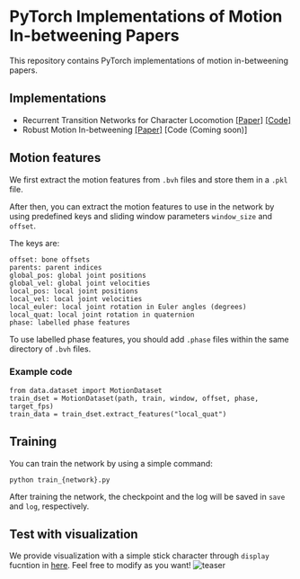 # PyTorch Implementations of Motion In-betweening Papers
This repository contains PyTorch implementations of motion in-betweening papers.

## Implementations
* Recurrent Transition Networks for Character Locomotion [[Paper]](https://arxiv.org/abs/1810.02363) [[Code]](model/rtn.py)
* Robust Motion In-betweening [[Paper]](https://arxiv.org/abs/2102.04942) [Code (Coming soon)]

## Motion features
We first extract the motion features from `.bvh` files and store them in a `.pkl` file.

After then, you can extract the motion features to use in the network by using predefined keys and sliding window parameters `window_size` and `offset`.

The keys are:
```
offset: bone offsets
parents: parent indices
global_pos: global joint positions
global_vel: global joint velocities
local_pos: local joint positions
local_vel: local joint velocities
local_euler: local joint rotation in Euler angles (degrees)
local_quat: local joint rotation in quaternion
phase: labelled phase features
```
To use labelled phase features, you should add `.phase` files within the same directory of `.bvh` files.

### Example code
```
from data.dataset import MotionDataset
train_dset = MotionDataset(path, train, window, offset, phase, target_fps)
train_data = train_dset.extract_features("local_quat")
```

## Training
You can train the network by using a simple command:
```
python train_{network}.py
```
After training the network, the checkpoint and the log will be saved in `save` and `log`, respectively.

## Test with visualization
We provide visualization with a simple stick character through `display` fucntion in [here](vis/vis.py). Feel free to modify as you want!
![teaser](media/rtn.gif)